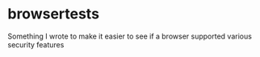 browsertests
============

Something I wrote to make it easier to see if a browser supported various security features